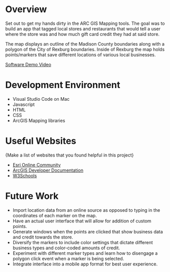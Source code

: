 # Overview

Set out to get my hands dirty in the ARC GIS Mapping tools. The goal was to build an app that tagged local stores and restaurants that would tell a user where the store was and how much gift card credit they had at said store.

The map displays an outline of the Madison County boundaries along with a polygon of the City of Rexburg boundaries. Inside of Rexburg the map holds points/markers that save different locations of various local businesses.


[Software Demo Video](http://youtube.link.goes.here)

# Development Environment

* Visual Studio Code on Mac
* Javascript
* HTML
* CSS
* ArcGIS Mapping libraries

# Useful Websites

{Make a list of websites that you found helpful in this project}
* [Esri Online Community](https://community.esri.com/)
* [ArcGIS Developer Documentation](https://developers.arcgis.com/documentation/mapping-apis-and-services/tutorials/)
* [W3Schools](https://www.w3schools.com/js/)

# Future Work

* Import location data from an online source as opposed to typing in the coordinates of each marker on the map.
* Have an actual user interface that will allow for addition of custom points.
* Generate windows when the points are clicked that show business data and credit towards the store.
* Diversify the markers to include color settings that dictate different business types and color-coded amounts of credit.
* Experiment with different marker types and learn how to disengage a polygon click event when a marker is being selected.
* Integrate interface into a mobile app format for best user experience.